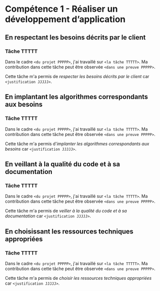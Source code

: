 # Compétence 1 - Réaliser un développement d’application

## En respectant les besoins décrits par le client

### Tâche TTTTT

Dans le cadre `<du projet PPPPP>`, j'ai travaillé sur `<la tâche TTTTT>`.
Ma contribution dans cette tâche peut être observée `<dans une preuve PPPPP>`.

Cette tâche m'a permis de *respecter les besoins décrits par le client* car
`<justification JJJJJ>`.

## En implantant les algorithmes correspondants aux besoins

### Tâche TTTTT

Dans le cadre `<du projet PPPPP>`, j'ai travaillé sur `<la tâche TTTTT>`.
Ma contribution dans cette tâche peut être observée `<dans une preuve PPPPP>`.

Cette tâche m'a permis d'*implanter les algorithmes correspondants aux besoins*
car `<justification JJJJJ>`.

## En veillant à la qualité du code et à sa documentation

### Tâche TTTTT

Dans le cadre `<du projet PPPPP>`, j'ai travaillé sur `<la tâche TTTTT>`.
Ma contribution dans cette tâche peut être observée `<dans une preuve PPPPP>`.

Cette tâche m'a permis de *veiller à la qualité du code et à sa
documentation* car `<justification JJJJJ>`.

## En choisissant les ressources techniques appropriées

### Tâche TTTTT

Dans le cadre `<du projet PPPPP>`, j'ai travaillé sur `<la tâche TTTTT>`.
Ma contribution dans cette tâche peut être observée `<dans une preuve PPPPP>`.

Cette tâche m'a permis de *choisir les ressources techniques appropriées* car
`<justification JJJJJ>`.
